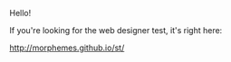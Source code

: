 Hello!

If you're looking for the web designer test, it's right here:

http://morphemes.github.io/st/
